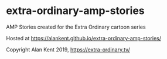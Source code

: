 # extra-ordinary-amp-stories
AMP Stories created for the Extra Ordinary cartoon series

Hosted at https://alankent.github.io/extra-ordinary-amp-stories/

Copyright Alan Kent 2019, https://extra-ordinary.tv/
